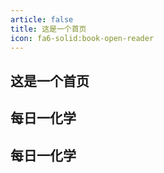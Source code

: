 ```yaml
---
article: false
title: 这是一个首页
icon: fa6-solid:book-open-reader
---
```


## 这是一个首页

## 每日一化学

## 每日一化学